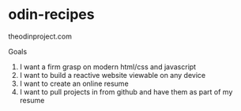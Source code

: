 # odin-recipes
theodinproject.com

Goals
1. I want a firm grasp on modern html/css and javascript
2. I want to build a reactive website viewable on any device
3. I want to create an online resume
4. I want to pull projects in from github and have them as part of my resume